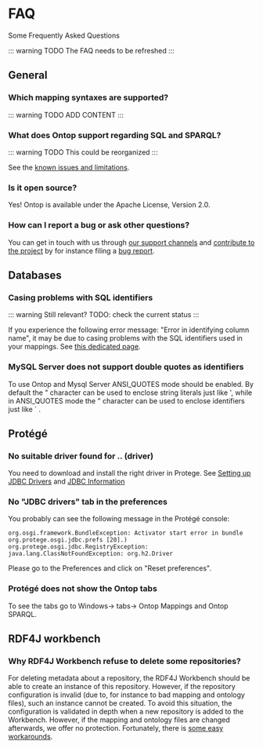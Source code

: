 # FAQ

Some Frequently Asked Questions

::: warning TODO
The FAQ needs to be refreshed
:::

## General

### Which mapping syntaxes are supported?
::: warning TODO
ADD CONTENT
:::

### What does Ontop support regarding SQL and SPARQL?
::: warning TODO
This could be reorganized
:::

See the [known issues and limitations](/guide/troubleshooting/known-issues).

### Is it open source?
Yes! Ontop is available under the Apache License, Version 2.0.

### How can I report a bug or ask other questions?
You can get in touch with us through [our support channels](/community/support) and [contribute to the project](/community/contributing/)
by for instance filing a [bug report](/community/contributing/bug-report).

## Databases

### Casing problems with SQL identifiers

::: warning Still relevant?
TODO: check the current status
:::

If you experience the following error message: "Error in identifying column name",
it may be due to casing problems with the SQL identifiers used in your mappings.
See [this dedicated page](Case-sensitivity-for-SQL-identifiers).

### MySQL Server does not support double quotes as identifiers
To use Ontop and Mysql Server ANSI_QUOTES mode should be enabled.
By default the " character can be used to enclose string literals just like ', while
in ANSI_QUOTES mode the " character can be used to enclose identifiers just like ` .


## Protégé
### No suitable driver found for .. (driver)

You need to download and install the right driver in Protege. See
[Setting up JDBC Drivers](ontopProInstallation#setting-up-the-jdbc-drivers-in-protege)
and [JDBC Information](ObdalibPluginJDBC)

### No "JDBC drivers" tab in the preferences
You probably can see the following message in the Protégé console:
```
org.osgi.framework.BundleException: Activator start error in bundle org.protege.osgi.jdbc.prefs [20].)
org.protege.osgi.jdbc.RegistryException: java.lang.ClassNotFoundException: org.h2.Driver
```

Please go to the Preferences and click on "Reset preferences".

### Protégé does not show the Ontop tabs
To see the tabs go to Windows-> tabs-> Ontop Mappings and Ontop SPARQL.

## RDF4J workbench

### Why RDF4J Workbench refuse to delete some repositories?

For deleting metadata about a repository, the RDF4J Workbench should be able to create an instance of this repository. However, if the repository configuration is invalid (due to, for instance to bad mapping and ontology files), such an instance cannot be created.
To avoid this situation, the configuration is validated in depth when a new repository is added to the Workbench. However, if the mapping and ontology files are changed afterwards, we offer no protection. Fortunately, there is [some easy workarounds](ObdalibIssues#Sesame_API_and_Workbench).
